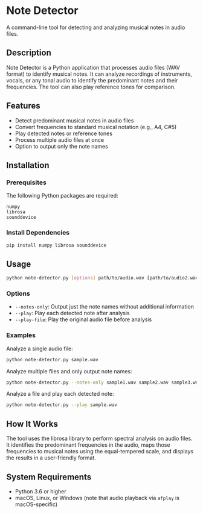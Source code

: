 # Note Detector

A command-line tool for detecting and analyzing musical notes in audio files.

## Description

Note Detector is a Python application that processes audio files (WAV format) to identify musical notes. It can analyze recordings of instruments, vocals, or any tonal audio to identify the predominant notes and their frequencies. The tool can also play reference tones for comparison.

## Features

- Detect predominant musical notes in audio files
- Convert frequencies to standard musical notation (e.g., A4, C#5)
- Play detected notes or reference tones
- Process multiple audio files at once
- Option to output only the note names

## Installation

### Prerequisites

The following Python packages are required:

```
numpy
librosa
sounddevice
```

### Install Dependencies

```bash
pip install numpy librosa sounddevice
```

## Usage

```bash
python note-detector.py [options] path/to/audio.wav [path/to/audio2.wav ...]
```

### Options

- `--notes-only`: Output just the note names without additional information
- `--play`: Play each detected note after analysis
- `--play-file`: Play the original audio file before analysis

### Examples

Analyze a single audio file:
```bash
python note-detector.py sample.wav
```

Analyze multiple files and only output note names:
```bash
python note-detector.py --notes-only sample1.wav sample2.wav sample3.wav
```

Analyze a file and play each detected note:
```bash
python note-detector.py --play sample.wav
```

## How It Works

The tool uses the librosa library to perform spectral analysis on audio files. It identifies the predominant frequencies in the audio, maps those frequencies to musical notes using the equal-tempered scale, and displays the results in a user-friendly format.

## System Requirements

- Python 3.6 or higher
- macOS, Linux, or Windows (note that audio playback via `afplay` is macOS-specific)

